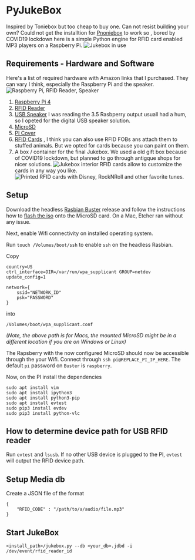 # PyJukeBox

Inspired by Toniebox but too cheap to buy one. Can not resist building your own?
Could not get the installtion for [Pnoniebox](https://www.iphone-ticker.de/wochenend-projekt-kontaktlose-musikbox-fuer-kinder-123063/) to work so , bored by COVID19 lockdown here is a simple Python engine for RFID card enabled MP3 players on a Raspberry Pi.
![Jukebox in use](./images/running.jpg "Running the jukebox")

## Requirements - Hardware and Software
Here's a list of required hardware with Amazon links that I purchased. They can vary I think, especially the Raspberry Pi and the speaker.
![Raspberry Pi, RFID Reader, Speaker](./images/hardware.jpg "The required hardware")
1. [Raspberry Pi 4](https://www.amazon.com/gp/product/B07TD42S27/ref=ppx_yo_dt_b_asin_title_o03_s00?ie=UTF8&psc=1)
2. [RFID Reader](https://www.amazon.com/gp/product/B07TMNZPXK/ref=ppx_yo_dt_b_asin_title_o03_s01?ie=UTF8&psc=1)
3. [USB Speaker](https://www.amazon.com/gp/product/B075M7FHM1/ref=ppx_yo_dt_b_asin_title_o03_s00?ie=UTF8&psc=1) I was reading the 3.5 Rasbperry output usuall had a hum, so I opeted for the digital USB speaker solution.
4. [MicroSD](https://www.amazon.com/gp/product/B073JWXGNT/ref=ppx_yo_dt_b_asin_title_o03_s01?ie=UTF8&psc=1)
5. [PI Cover](https://www.amazon.com/gp/product/B07TTRHZF9/ref=ppx_yo_dt_b_asin_title_o04_s00?ie=UTF8&psc=1)
6. [RFID Cards](https://www.amazon.com/gp/product/B07DPFPQ49/ref=ppx_yo_dt_b_asin_title_o03_s02?ie=UTF8&psc=1) , I think you can also use RFID FOBs ans attach them to stuffed animals. But we opted for cards because you can paint on them.
7. A box / container for the final Jukebox. We used a old gift box because of COVID19 lockdown, but planned to go through antigque shops for nicer solutions.
![Jukebox interior](./images/interior.jpg "The Jukebox Interior")
RFID cards allow to customize the cards in any way you like.
![Printed RFID cards with Disney, RockNRoll and other favorite tunes.](./images/cards.jpg "Customized RFID cards")

## Setup
Download the headless [Rasbian Buster](https://www.raspberrypi.org/downloads/raspbian/) release and follow the instructions how to [flash the iso](https://www.raspberrypi.org/downloads/raspbian/) onto the MicroSD card. On a Mac, Etcher ran without any issue.

Next, enable Wifi connectivity on installed operating system.

Run `touch /Volumes/boot/ssh` to enable `ssh` on the headless Rasbian.

Copy 
```
country=US
ctrl_interface=DIR=/var/run/wpa_supplicant GROUP=netdev
update_config=1

network={
    ssid="NETWORK_ID"
    psk="PASSWORD"
}
```

into 
```
/Volumes/boot/wpa_supplicant.conf
```
*(Note, the above path is for Macs, the mounted MicroSD might be in a different location if you are on Windows or Linux)*

The Rapsberry with the now configured MicroSD should now be accessible through the your Wifi. 
Connect through `ssh pi@REPLACE_PI_IP_HERE`. The default `pi` password on `Buster` is `raspberry`.


Now, on the PI install the dependencies
```
sudo apt install vim
sudo apt install ipython3
sudo apt install python3-pip
sudo apt install evtest
sudo pip3 install evdev
sudo pip3 install python-vlc
```

## How to determine device path for USB RFID reader

Run `evtest` and `lsusb`. If no other USB device is plugged to the PI, `evtest` will output the RFID device path.

## Setup Media db
Create a JSON file of the format 
```
{
    "RFID_CODE" : "/path/to/a/audio/file.mp3"
}
```

## Start JukeBox
```
<install_path>/jukebox.py --db <your_db>.jdbd -i /dev/event/rfid_reader_id
```
